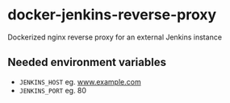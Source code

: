 # docker-jenkins-reverse-proxy

Dockerized nginx reverse proxy for an external Jenkins instance

## Needed environment variables

* `JENKINS_HOST` eg. www.example.com
* `JENKINS_PORT` eg. 80